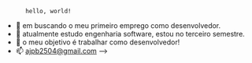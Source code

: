           hello, world!

- 🔭 em buscando o meu primeiro emprego como desenvolvedor.
- 🌱 atualmente estudo engenharia software, estou no terceiro semestre.
- 👯 o meu objetivo é trabalhar como desenvolvedor!
- 📫 ajpb2504@gmail.com
-->

